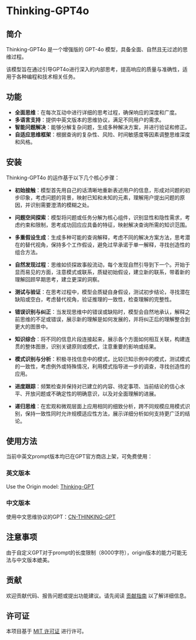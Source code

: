 # Thinking-GPT4o

## 简介

Thinking-GPT4o 是一个增强版的 GPT-4o 模型，具备全面、自然且无过滤的思维过程。

该模型旨在通过引导GPT4o进行深入的内部思考，提高响应的质量与准确性，适用于各种编程和技术相关任务。

## 功能

- **全面思维**：在每次互动中进行详细的思考过程，确保响应的深度和广度。
- **多语言支持**：提供中英文版本的思维协议，满足不同用户的需求。
- **智能问题解决**：能够分解复杂问题，生成多种解决方案，并进行验证和修正。
- **自适应思维框架**：根据查询的复杂性、风险、时间敏感度等因素调整思维深度和风格。

## 安装

Thinking-GPT4o 的运作基于以下几个核心步骤：

- **初始接触**：模型首先用自己的话清晰地重新表述用户的信息，形成对问题的初步印象，考虑问题的背景，映射已知和未知的元素，理解用户提出问题的原因，并识别需要澄清的模糊之处。

- **问题空间探索**：模型将问题或任务分解为核心组件，识别显性和隐性需求，考虑约束和限制，思考成功回应应具备的特征，映射解决查询所需的知识范围。

- **多重假设生成**：生成多种可能的查询解释，考虑不同的解决方案方法，思考潜在的替代视角，保持多个工作假设，避免过早承诺于单一解释，寻找创造性的组合方法。

- **自然发现过程**：思维如侦探故事般流动，每个发现自然引导到下一个。开始于显而易见的方面，注意模式或联系，质疑初始假设，建立新的联系，带着新的理解回顾早期思考，建立更深的洞察。

- **测试与验证**：在思考过程中，模型会质疑自身假设，测试初步结论，寻找潜在缺陷或空白，考虑替代视角，验证推理的一致性，检查理解的完整性。

- **错误识别与纠正**：当发现思维中的错误或缺陷时，模型会自然地承认，解释之前思维的不足或错误，展示新的理解是如何发展的，并将纠正后的理解整合到更大的图景中。

- **知识综合**：将不同的信息片段连接起来，展示各个方面如何相互关联，构建连贯的整体图景，识别关键原则或模式，注意重要的影响或结果。

- **模式识别与分析**：积极寻找信息中的模式，比较已知示例中的模式，测试模式的一致性，考虑例外或特殊情况，利用模式指导进一步的调查，寻找创造性的应用。

- **进度跟踪**：频繁检查并保持对已建立的内容、待定事项、当前结论的信心水平、开放问题或不确定性的明确意识，以及对全面理解的进展。

- **递归思维**：在宏观和微观层面上应用相同的细致分析，跨不同规模应用模式识别，保持一致性同时允许规模适应性方法，展示详细分析如何支持更广泛的结论。

## 使用方法

当前中英文prompt版本均已在GPT官方商店上架，可免费使用：

### 英文版本
Use the Origin model: [Thinking-GPT](https://chatgpt.com/g/g-673ac16a49d0819189da9e148da1efd4-thinking-gpt)

### 中文版本
使用中文思维协议的GPT：[CN-THINKING-GPT](https://chatgpt.com/g/g-673ac166b9ec8191a7500571fc05c46c-gpt-think)

## 注意事项

由于自定义GPT对于prompt的长度限制（8000字符），origin版本的能力可能无法与中文版本媲美。

## 贡献

欢迎贡献代码、报告问题或提出功能建议。请先阅读 [贡献指南](CONTRIBUTING.md) 以了解详细信息。

## 许可证

本项目基于 [MIT 许可证](LICENSE) 进行许可。
